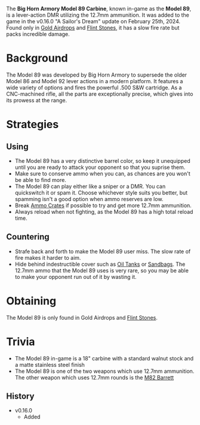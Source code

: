 The **Big Horn Armory Model 89 Carbine**, known in-game as the **Model 89**, is a lever-action DMR utilizing the 12.7mm ammunition. It was added to the game in the v0.16.0 "A Sailor's Dream" update on February 25th, 2024. Found only in [Gold Airdrops](/obstacles/airdrops) and [Flint Stones](/obstacles/flint_stone), it has a slow fire rate but packs incredible damage.

# Background
The Model 89 was developed by Big Horn Armory to supersede the older Model 86 and Model 92 lever actions in a modern platform. It features a wide variety of options and fires the powerful .500 S&W cartridge. As a CNC-machined rifle, all the parts are exceptionally precise, which gives into its prowess at the range.

# Strategies
## Using
- The Model 89 has a very distinctive barrel color, so keep it unequipped until you are ready to attack your opponent so that you suprise them.
- Make sure to conserve ammo when you can, as chances are you won't be able to find more.
- The Model 89 can play either like a sniper or a DMR. You can quickswitch it or spam it. Choose whichever style suits you better, but spamming isn't a good option when ammo reserves are low.
- Break [Ammo Crates](/obstacles/ammo_crate) if possible to try and get more 12.7mm ammunition.
- Always reload when not fighting, as the Model 89 has a high total reload time.

## Countering
- Strafe back and forth to make the Model 89 user miss. The slow rate of fire makes it harder to aim.
- Hide behind indestructible cover such as [Oil Tanks](/obstacles/oil_tank) or [Sandbags](/obstacles/sandbags). The 12.7mm ammo that the Model 89 uses is very rare, so you may be able to make your opponent run out of it by wasting it.

# Obtaining
The Model 89 is only found in Gold Airdrops and [Flint Stones](/obstacles/flint_stone).

# Trivia
- The Model 89 in-game is a 18" carbine with a standard walnut stock and a matte stainless steel finish
- The Model 89 is one of the two weapons which use 12.7mm ammunition. The other weapon which uses 12.7mm rounds is the [M82 Barrett](/weapons/guns/barrett)

## History

- v0.16.0
  - Added
